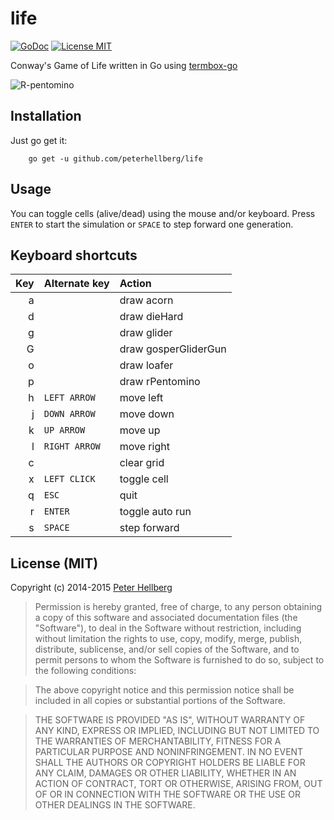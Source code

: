 # life

[![GoDoc](https://img.shields.io/badge/godoc-reference-blue.svg?style=flat)](https://godoc.org/github.com/peterhellberg/life/life)
[![License MIT](https://img.shields.io/badge/license-MIT-lightgrey.svg?style=flat)](https://github.com/peterhellberg/life#license-mit)

Conway's Game of Life written in Go using [termbox-go](https://github.com/nsf/termbox-go)

![R-pentomino ](http://assets.c7.se/life/rPentomino.gif)

## Installation

Just go get it:

		go get -u github.com/peterhellberg/life

## Usage

You can toggle cells (alive/dead) using the mouse and/or keyboard.
Press `ENTER` to start the simulation or `SPACE` to step forward one generation.

## Keyboard shortcuts

| Key     | Alternate key | Action               |
| -------:|:--------------|:-------------------- |
|  a      |               | draw acorn           |
|  d      |               | draw dieHard         |
|  g      |               | draw glider          |
|  G      |               | draw gosperGliderGun |
|  o      |               | draw loafer          |
|  p      |               | draw rPentomino      |
|  h      | `LEFT ARROW`  | move left            |
|  j      | `DOWN ARROW`  | move down            |
|  k      | `UP ARROW`    | move up              |
|  l      | `RIGHT ARROW` | move right           |
|  c      |               | clear grid           |
|  x      | `LEFT CLICK`  | toggle cell          |
|  q      | `ESC`         | quit                 |
|  r      | `ENTER`       | toggle auto run      |
|  s      | `SPACE`       | step forward         |

## License (MIT)

Copyright (c) 2014-2015 [Peter Hellberg](http://c7.se/)

> Permission is hereby granted, free of charge, to any person obtaining
> a copy of this software and associated documentation files (the
> "Software"), to deal in the Software without restriction, including
> without limitation the rights to use, copy, modify, merge, publish,
> distribute, sublicense, and/or sell copies of the Software, and to
> permit persons to whom the Software is furnished to do so, subject to
> the following conditions:

> The above copyright notice and this permission notice shall be
> included in all copies or substantial portions of the Software.

> THE SOFTWARE IS PROVIDED "AS IS", WITHOUT WARRANTY OF ANY KIND,
> EXPRESS OR IMPLIED, INCLUDING BUT NOT LIMITED TO THE WARRANTIES OF
> MERCHANTABILITY, FITNESS FOR A PARTICULAR PURPOSE AND
> NONINFRINGEMENT. IN NO EVENT SHALL THE AUTHORS OR COPYRIGHT HOLDERS BE
> LIABLE FOR ANY CLAIM, DAMAGES OR OTHER LIABILITY, WHETHER IN AN ACTION
> OF CONTRACT, TORT OR OTHERWISE, ARISING FROM, OUT OF OR IN CONNECTION
> WITH THE SOFTWARE OR THE USE OR OTHER DEALINGS IN THE SOFTWARE.
